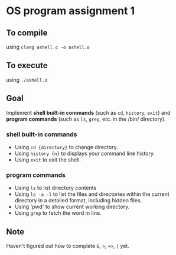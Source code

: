 # OS program assignment 1

## To compile 
using `clang ashell.c -o ashell.o`

## To execute
using `./ashell.o`

## Goal
Implement **shell built-in commands** (such as `cd`, `history`, `exit`) and **program commands** (such as `ls`, `grep`, etc. in the /bin/ directory).

### shell built-in commands
* Using `cd {directory}` to change directory.
* Using `history {n}` to displays your command line history.
* Using `exit` to exit the shell.

### program commands
* Using `ls` to  list directory contents
* Using `ls -a -l` to  list the files and directories within the current directory in a detailed format, including hidden files.
* Using 'pwd' to show current working directory.
* Using `grep` to fetch the word in line.

## Note
Haven't figured out how to complete  `&`, `>`, `>>`, `|`  yet.
